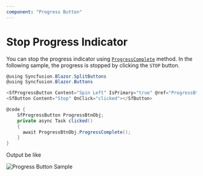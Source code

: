 ```yaml
---
component: "Progress Button"
---
```


# Stop Progress Indicator

You can stop the progress indicator using [`ProgressComplete`](https://help.syncfusion.com/cr/blazor/Syncfusion.Blazor.SplitButtons.SfProgressButton.html#Syncfusion_Blazor_SplitButtons_SfProgressButton_ProgressComplete) method. In the following sample, the progress is stopped by clicking the `STOP` button.

```csharp
@using Syncfusion.Blazor.SplitButtons
@using Syncfusion.Blazor.Buttons

<SfProgressButton Content="Spin Left" IsPrimary="true" @ref="ProgressBtnObj"></SfProgressButton>
<SfButton Content="Stop" OnClick="clicked"></SfButton>

@code {
    SfProgressButton ProgressBtnObj;
    private async Task clicked()
    {
      await ProgressBtnObj.ProgressComplete();
    }
}
```

Output be like

![Progress Button Sample](./../images/pb-stop.png)
